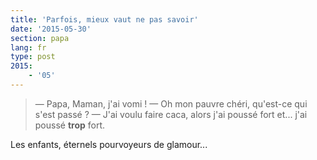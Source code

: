 ```yaml
---
title: 'Parfois, mieux vaut ne pas savoir'
date: '2015-05-30'
section: papa
lang: fr
type: post
2015:
    - '05'
---
```


> — Papa, Maman, j'ai vomi !
> — Oh mon pauvre chéri, qu'est-ce qui s'est passé ?
> — J'ai voulu faire caca, alors j'ai poussé fort et... j'ai poussé **trop** fort.

Les enfants, éternels pourvoyeurs de glamour...
